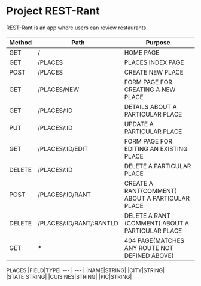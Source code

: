 # Project REST-Rant

REST-Rant is an app where users can review restaurants.


|Method |Path | Purpose|
--- | --- | ---|
|GET| / | HOME PAGE|
|GET| /PLACES | PLACES INDEX PAGE|
|POST| /PLACES | CREATE NEW PLACE|
|GET| /PLACES/NEW | FORM PAGE FOR CREATING A NEW PLACE|
|GET| /PLACES/:ID | DETAILS ABOUT A PARTICULAR PLACE|
|PUT| /PLACES/:ID | UPDATE A PARTICULAR PLACE|
|GET| /PLACES/:ID/EDIT | FORM PAGE FOR EDITING AN EXISTING PLACE|
|DELETE| /PLACES/:ID | DELETE A PARTICULAR PLACE|
|POST| /PLACES/:ID/RANT | CREATE A RANT(COMMENT) ABOUT A PARTICULAR PLACE|
|DELETE| /PLACES/:ID/RANT/:RANTLD | DELETE A RANT (COMMENT) ABOUT A PARTICULAR PLACE|
|GET| * | 404 PAGE(MATCHES ANY ROUTE NOT DEFINED ABOVE)|



PLACES
|FIELD|TYPE|
--- | --- |
|NAME|STRING|
|CITY|STRING|
|STATE|STRING|
|CUISINES|STRING|
|PIC|STRING|
